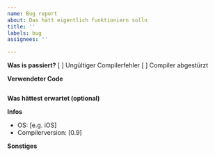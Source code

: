 ```yaml
---
name: Bug report
about: Das hätt eigentlich funktioniern solln
title: ''
labels: bug
assignees: ''

---
```


**Was is passiert?**
[ ] Ungültiger Compilerfehler
[ ] Compiler abgestürzt

**Verwendeter Code**
```
```

**Was hättest erwartet (optional)**

**Infos**
 - OS: [e.g. iOS]
 - Compilerversion: [0.9]

**Sonstiges**
